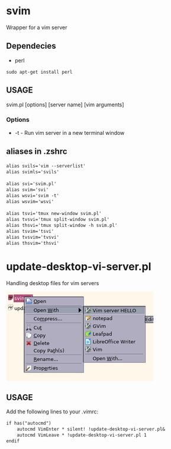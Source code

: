 # svim

Wrapper for a vim server

## Dependecies

* perl

```
sudo apt-get install perl
```

## USAGE

svim.pl [options] [server name] [vim arguments]

### Options

* -t - Run vim server in a new terminal window

## aliases in .zshrc

```
alias svils='vim --serverlist'
alias svimls='svils'

alias svi='svim.pl'
alias svim='svi'
alias wsvi='svim -t'
alias wsvim='wsvi'

alias tsvi='tmux new-window svim.pl'
alias tvsvi='tmux split-window svim.pl'
alias thsvi='tmux split-window -h svim.pl'
alias tsvim='tsvi'
alias tvsvim='tvsvi'
alias thsvim='thsvi'
```

# update-desktop-vi-server.pl

Handling desktop files for vim servers

![screenshot01](screen01.png)

## USAGE

Add the following lines to your .vimrc:

```
if has("autocmd")
    autocmd VimEnter * silent! !update-desktop-vi-server.pl&
    autocmd VimLeave * !update-desktop-vi-server.pl 1
endif
```


